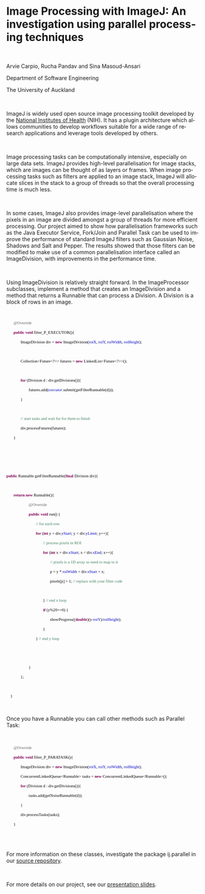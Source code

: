 <h1><span lang=EN-US>Image Processing with ImageJ: An investigation using
parallel processing techniques</span></h1>

<p class=MsoNormal><span lang=EN-US><o:p>&nbsp;</o:p></span></p>

<p class=MsoNormal><span lang=EN-US>Arvie Carpio, Rucha Pandav and Sina
Masoud-Ansari</span></p>

<p class=MsoNormal><span lang=EN-US>Department of Software Engineering</span></p>

<p class=MsoNormal><span lang=EN-US>The University of Auckland</span></p>

<p class=MsoNormal><span lang=EN-US><o:p>&nbsp;</o:p></span></p>

<p class=MsoNormal><span lang=EN-US>ImageJ is widely used open source image
processing toolkit developed by the <a href="http://www.nih.gov/">National
Institutes of Health</a> (NIH). It has a plugin architecture which allows
communities to develop workflows suitable for a wide range of research
applications and leverage tools developed by others. </span></p>

<p class=MsoNormal><span lang=EN-US><o:p>&nbsp;</o:p></span></p>

<p class=MsoNormal><span lang=EN-US>Image processing tasks can be
computationally intensive, especially on large data sets. ImageJ provides
high-level parallelisation for image stacks, which are images can be thought of
as layers or frames. When image processing tasks such as filters are applied to
an image stack, ImageJ will allocate slices in the stack to a group of threads
so that the overall processing time is much less.</span></p>

<p class=MsoNormal><span lang=EN-US><o:p>&nbsp;</o:p></span></p>

<p class=MsoNormal><span lang=EN-US>In some cases, ImageJ also provides
image-level parallelisation where the pixels in an image are divided amongst a
group of threads for more efficient processing. Our project aimed to show how
parallelisation frameworks such as the Java Executor Service, Fork/Join and
Parallel Task can be used to improve the performance of standard ImageJ filters
such as Gaussian Noise, Shadows and Salt and Pepper. The results showed that
those filters can be modified to make use of a common parallelisation interface
called an ImageDivision, with improvements in the performance time.</span></p>

<p class=MsoNormal><span lang=EN-US><o:p>&nbsp;</o:p></span></p>

<p class=MsoNormal><span lang=EN-US>Using ImageDivision is relatively straight
forward. In the ImageProcessor subclasses, implement a method that creates an
ImageDivision and a method that returns a Runnable that can process a Division.
A Division is a block of rows in an image.</span></p>

<p class=MsoNormal><span lang=EN-US style='font-size:8.0pt;mso-bidi-font-size:
12.0pt'><o:p>&nbsp;</o:p></span></p>

<p class=MsoNormal style='mso-pagination:none;mso-layout-grid-align:none;
text-autospace:none'><span lang=EN-US style='font-size:8.0pt;mso-bidi-font-size:
11.0pt;font-family:Monaco;mso-bidi-font-family:Monaco;color:black'><span
style='mso-tab-count:1'>&nbsp;&nbsp;&nbsp;&nbsp;&nbsp;&nbsp; </span></span><span
lang=EN-US style='font-size:8.0pt;mso-bidi-font-size:11.0pt;font-family:Monaco;
mso-bidi-font-family:Monaco;color:#646464'>@Override</span><span lang=EN-US
style='font-size:8.0pt;mso-bidi-font-size:11.0pt;font-family:Monaco;mso-bidi-font-family:
Monaco'><o:p></o:p></span></p>

<p class=MsoNormal style='mso-pagination:none;mso-layout-grid-align:none;
text-autospace:none'><span lang=EN-US style='font-size:8.0pt;mso-bidi-font-size:
11.0pt;font-family:Monaco;mso-bidi-font-family:Monaco;color:black'><span
style='mso-tab-count:1'>&nbsp;&nbsp;&nbsp;&nbsp;&nbsp;&nbsp; </span></span><b><span
lang=EN-US style='font-size:8.0pt;mso-bidi-font-size:11.0pt;font-family:Monaco;
mso-bidi-font-family:Monaco;color:#7F0055'>public</span></b><span lang=EN-US
style='font-size:8.0pt;mso-bidi-font-size:11.0pt;font-family:Monaco;mso-bidi-font-family:
Monaco;color:black'> </span><b><span lang=EN-US style='font-size:8.0pt;
mso-bidi-font-size:11.0pt;font-family:Monaco;mso-bidi-font-family:Monaco;
color:#7F0055'>void</span></b><span lang=EN-US style='font-size:8.0pt;
mso-bidi-font-size:11.0pt;font-family:Monaco;mso-bidi-font-family:Monaco;
color:black'> filter_P_EXECUTOR(){</span><span lang=EN-US style='font-size:
8.0pt;mso-bidi-font-size:11.0pt;font-family:Monaco;mso-bidi-font-family:Monaco'><o:p></o:p></span></p>

<p class=MsoNormal style='mso-pagination:none;mso-layout-grid-align:none;
text-autospace:none'><span lang=EN-US style='font-size:8.0pt;mso-bidi-font-size:
11.0pt;font-family:Monaco;mso-bidi-font-family:Monaco;color:black'><span
style='mso-tab-count:2'>&nbsp;&nbsp;&nbsp;&nbsp;&nbsp;&nbsp;&nbsp;&nbsp;&nbsp;&nbsp;&nbsp;&nbsp;&nbsp; </span>ImageDivision
div = </span><b><span lang=EN-US style='font-size:8.0pt;mso-bidi-font-size:
11.0pt;font-family:Monaco;mso-bidi-font-family:Monaco;color:#7F0055'>new</span></b><span
lang=EN-US style='font-size:8.0pt;mso-bidi-font-size:11.0pt;font-family:Monaco;
mso-bidi-font-family:Monaco;color:black'> ImageDivision(</span><span
lang=EN-US style='font-size:8.0pt;mso-bidi-font-size:11.0pt;font-family:Monaco;
mso-bidi-font-family:Monaco;color:#0000C0'>roiX</span><span lang=EN-US
style='font-size:8.0pt;mso-bidi-font-size:11.0pt;font-family:Monaco;mso-bidi-font-family:
Monaco;color:black'>, </span><span lang=EN-US style='font-size:8.0pt;
mso-bidi-font-size:11.0pt;font-family:Monaco;mso-bidi-font-family:Monaco;
color:#0000C0'>roiY</span><span lang=EN-US style='font-size:8.0pt;mso-bidi-font-size:
11.0pt;font-family:Monaco;mso-bidi-font-family:Monaco;color:black'>, </span><span
lang=EN-US style='font-size:8.0pt;mso-bidi-font-size:11.0pt;font-family:Monaco;
mso-bidi-font-family:Monaco;color:#0000C0'>roiWidth</span><span lang=EN-US
style='font-size:8.0pt;mso-bidi-font-size:11.0pt;font-family:Monaco;mso-bidi-font-family:
Monaco;color:black'>, </span><span lang=EN-US style='font-size:8.0pt;
mso-bidi-font-size:11.0pt;font-family:Monaco;mso-bidi-font-family:Monaco;
color:#0000C0'>roiHeight</span><span lang=EN-US style='font-size:8.0pt;
mso-bidi-font-size:11.0pt;font-family:Monaco;mso-bidi-font-family:Monaco;
color:black'>);</span><span lang=EN-US style='font-size:8.0pt;mso-bidi-font-size:
11.0pt;font-family:Monaco;mso-bidi-font-family:Monaco'><o:p></o:p></span></p>

<p class=MsoNormal style='mso-pagination:none;mso-layout-grid-align:none;
text-autospace:none'><span lang=EN-US style='font-size:8.0pt;mso-bidi-font-size:
11.0pt;font-family:Monaco;mso-bidi-font-family:Monaco;color:black'><span
style='mso-tab-count:2'>&nbsp;&nbsp;&nbsp;&nbsp;&nbsp;&nbsp;&nbsp;&nbsp;&nbsp;&nbsp;&nbsp;&nbsp;&nbsp; </span></span><span
lang=EN-US style='font-size:8.0pt;mso-bidi-font-size:11.0pt;font-family:Monaco;
mso-bidi-font-family:Monaco'><o:p></o:p></span></p>

<p class=MsoNormal style='mso-pagination:none;mso-layout-grid-align:none;
text-autospace:none'><span lang=EN-US style='font-size:8.0pt;mso-bidi-font-size:
11.0pt;font-family:Monaco;mso-bidi-font-family:Monaco;color:black'><span
style='mso-tab-count:2'>&nbsp;&nbsp;&nbsp;&nbsp;&nbsp;&nbsp;&nbsp;&nbsp;&nbsp;&nbsp;&nbsp;&nbsp;&nbsp; </span>Collection&lt;Future&lt;?&gt;&gt;
futures = </span><b><span lang=EN-US style='font-size:8.0pt;mso-bidi-font-size:
11.0pt;font-family:Monaco;mso-bidi-font-family:Monaco;color:#7F0055'>new</span></b><span
lang=EN-US style='font-size:8.0pt;mso-bidi-font-size:11.0pt;font-family:Monaco;
mso-bidi-font-family:Monaco;color:black'> LinkedList&lt;Future&lt;?&gt;&gt;();</span><span
lang=EN-US style='font-size:8.0pt;mso-bidi-font-size:11.0pt;font-family:Monaco;
mso-bidi-font-family:Monaco'><o:p></o:p></span></p>

<p class=MsoNormal style='mso-pagination:none;mso-layout-grid-align:none;
text-autospace:none'><span lang=EN-US style='font-size:8.0pt;mso-bidi-font-size:
11.0pt;font-family:Monaco;mso-bidi-font-family:Monaco;color:black'><span
style='mso-tab-count:4'>&nbsp;&nbsp;&nbsp;&nbsp;&nbsp;&nbsp;&nbsp;&nbsp;&nbsp;&nbsp;&nbsp;&nbsp;&nbsp;&nbsp;&nbsp;&nbsp;&nbsp;&nbsp;&nbsp;&nbsp;&nbsp;&nbsp;&nbsp;&nbsp;&nbsp;&nbsp;&nbsp;&nbsp; </span></span><span
lang=EN-US style='font-size:8.0pt;mso-bidi-font-size:11.0pt;font-family:Monaco;
mso-bidi-font-family:Monaco'><o:p></o:p></span></p>

<p class=MsoNormal style='mso-pagination:none;mso-layout-grid-align:none;
text-autospace:none'><span lang=EN-US style='font-size:8.0pt;mso-bidi-font-size:
11.0pt;font-family:Monaco;mso-bidi-font-family:Monaco;color:black'><span
style='mso-tab-count:2'>&nbsp;&nbsp;&nbsp;&nbsp;&nbsp;&nbsp;&nbsp;&nbsp;&nbsp;&nbsp;&nbsp;&nbsp;&nbsp; </span></span><b><span
lang=EN-US style='font-size:8.0pt;mso-bidi-font-size:11.0pt;font-family:Monaco;
mso-bidi-font-family:Monaco;color:#7F0055'>for</span></b><span lang=EN-US
style='font-size:8.0pt;mso-bidi-font-size:11.0pt;font-family:Monaco;mso-bidi-font-family:
Monaco;color:black'> (Division d : div.getDivisions()){</span><span lang=EN-US
style='font-size:8.0pt;mso-bidi-font-size:11.0pt;font-family:Monaco;mso-bidi-font-family:
Monaco'><o:p></o:p></span></p>

<p class=MsoNormal style='mso-pagination:none;mso-layout-grid-align:none;
text-autospace:none'><span lang=EN-US style='font-size:8.0pt;mso-bidi-font-size:
11.0pt;font-family:Monaco;mso-bidi-font-family:Monaco;color:black'><span
style='mso-tab-count:3'>&nbsp;&nbsp;&nbsp;&nbsp;&nbsp;&nbsp;&nbsp;&nbsp;&nbsp;&nbsp;&nbsp;&nbsp;&nbsp;&nbsp;&nbsp;&nbsp;&nbsp;&nbsp;&nbsp;&nbsp;&nbsp; </span>futures.add(</span><i><span
lang=EN-US style='font-size:8.0pt;mso-bidi-font-size:11.0pt;font-family:Monaco;
mso-bidi-font-family:Monaco;color:#0000C0'>executor</span></i><span lang=EN-US
style='font-size:8.0pt;mso-bidi-font-size:11.0pt;font-family:Monaco;mso-bidi-font-family:
Monaco;color:black'>.submit(getFilterRunnable(d)));</span><span lang=EN-US
style='font-size:8.0pt;mso-bidi-font-size:11.0pt;font-family:Monaco;mso-bidi-font-family:
Monaco'><o:p></o:p></span></p>

<p class=MsoNormal style='mso-pagination:none;mso-layout-grid-align:none;
text-autospace:none'><span lang=EN-US style='font-size:8.0pt;mso-bidi-font-size:
11.0pt;font-family:Monaco;mso-bidi-font-family:Monaco;color:black'><span
style='mso-tab-count:2'>&nbsp;&nbsp;&nbsp;&nbsp;&nbsp;&nbsp;&nbsp;&nbsp;&nbsp;&nbsp;&nbsp;&nbsp;&nbsp; </span>}</span><span
lang=EN-US style='font-size:8.0pt;mso-bidi-font-size:11.0pt;font-family:Monaco;
mso-bidi-font-family:Monaco'><o:p></o:p></span></p>

<p class=MsoNormal style='mso-pagination:none;mso-layout-grid-align:none;
text-autospace:none'><span lang=EN-US style='font-size:8.0pt;mso-bidi-font-size:
11.0pt;font-family:Monaco;mso-bidi-font-family:Monaco;color:black'><span
style='mso-tab-count:2'>&nbsp;&nbsp;&nbsp;&nbsp;&nbsp;&nbsp;&nbsp;&nbsp;&nbsp;&nbsp;&nbsp;&nbsp;&nbsp; </span></span><span
lang=EN-US style='font-size:8.0pt;mso-bidi-font-size:11.0pt;font-family:Monaco;
mso-bidi-font-family:Monaco'><o:p></o:p></span></p>

<p class=MsoNormal style='mso-pagination:none;mso-layout-grid-align:none;
text-autospace:none'><span lang=EN-US style='font-size:8.0pt;mso-bidi-font-size:
11.0pt;font-family:Monaco;mso-bidi-font-family:Monaco;color:black'><span
style='mso-tab-count:2'>&nbsp;&nbsp;&nbsp;&nbsp;&nbsp;&nbsp;&nbsp;&nbsp;&nbsp;&nbsp;&nbsp;&nbsp;&nbsp; </span></span><span
lang=EN-US style='font-size:8.0pt;mso-bidi-font-size:11.0pt;font-family:Monaco;
mso-bidi-font-family:Monaco;color:#3F7F5F'>// start tasks and wait for for them
to finish</span><span lang=EN-US style='font-size:8.0pt;mso-bidi-font-size:
11.0pt;font-family:Monaco;mso-bidi-font-family:Monaco'><o:p></o:p></span></p>

<p class=MsoNormal style='mso-pagination:none;mso-layout-grid-align:none;
text-autospace:none'><span lang=EN-US style='font-size:8.0pt;mso-bidi-font-size:
11.0pt;font-family:Monaco;mso-bidi-font-family:Monaco;color:black'><span
style='mso-tab-count:2'>&nbsp;&nbsp;&nbsp;&nbsp;&nbsp;&nbsp;&nbsp;&nbsp;&nbsp;&nbsp;&nbsp;&nbsp;&nbsp; </span>div.processFutures(futures);<span
style='mso-tab-count:1'> </span></span><span lang=EN-US style='font-size:8.0pt;
mso-bidi-font-size:11.0pt;font-family:Monaco;mso-bidi-font-family:Monaco'><o:p></o:p></span></p>

<p class=MsoNormal><span lang=EN-US style='font-size:8.0pt;mso-bidi-font-size:
11.0pt;font-family:Monaco;mso-bidi-font-family:Monaco;color:black'><span
style='mso-tab-count:1'>&nbsp;&nbsp;&nbsp;&nbsp;&nbsp;&nbsp; </span>}<o:p></o:p></span></p>

<p class=MsoNormal><span lang=EN-US style='font-size:8.0pt;mso-bidi-font-size:
11.0pt;font-family:Monaco;mso-bidi-font-family:Monaco;color:black'><o:p>&nbsp;</o:p></span></p>

<p class=MsoNormal><span lang=EN-US style='font-size:8.0pt;mso-bidi-font-size:
11.0pt;font-family:Monaco;mso-bidi-font-family:Monaco;color:black'><o:p>&nbsp;</o:p></span></p>

<p class=MsoNormal><span lang=EN-US style='font-size:8.0pt;mso-bidi-font-size:
11.0pt;font-family:Monaco;mso-bidi-font-family:Monaco;color:black'><o:p>&nbsp;</o:p></span></p>

<p class=MsoNormal style='mso-pagination:none;mso-layout-grid-align:none;
text-autospace:none'><b><span lang=EN-US style='font-size:8.0pt;mso-bidi-font-size:
11.0pt;font-family:Monaco;mso-bidi-font-family:Monaco;color:#7F0055'>public</span></b><span
lang=EN-US style='font-size:8.0pt;mso-bidi-font-size:11.0pt;font-family:Monaco;
mso-bidi-font-family:Monaco;color:black'> Runnable getFilterRunnable(</span><b><span
lang=EN-US style='font-size:8.0pt;mso-bidi-font-size:11.0pt;font-family:Monaco;
mso-bidi-font-family:Monaco;color:#7F0055'>final</span></b><span lang=EN-US
style='font-size:8.0pt;mso-bidi-font-size:11.0pt;font-family:Monaco;mso-bidi-font-family:
Monaco;color:black'> Division div){</span><span lang=EN-US style='font-size:
8.0pt;mso-bidi-font-size:11.0pt;font-family:Monaco;mso-bidi-font-family:Monaco'><o:p></o:p></span></p>

<p class=MsoNormal style='mso-pagination:none;mso-layout-grid-align:none;
text-autospace:none'><span lang=EN-US style='font-size:8.0pt;mso-bidi-font-size:
11.0pt;font-family:Monaco;mso-bidi-font-family:Monaco;color:black'><span
style='mso-tab-count:1'>&nbsp;&nbsp;&nbsp;&nbsp;&nbsp;&nbsp; </span><span
style="mso-spacerun: yes">&nbsp;</span><span style='mso-tab-count:1'>&nbsp;&nbsp;&nbsp;&nbsp;&nbsp; </span></span><span
lang=EN-US style='font-size:8.0pt;mso-bidi-font-size:11.0pt;font-family:Monaco;
mso-bidi-font-family:Monaco'><o:p></o:p></span></p>

<p class=MsoNormal style='mso-pagination:none;mso-layout-grid-align:none;
text-autospace:none'><span lang=EN-US style='font-size:8.0pt;mso-bidi-font-size:
11.0pt;font-family:Monaco;mso-bidi-font-family:Monaco;color:black'><span
style="mso-spacerun: yes">&nbsp;&nbsp;&nbsp; </span><span style='mso-tab-count:
1'>&nbsp;&nbsp; </span></span><b><span lang=EN-US style='font-size:8.0pt;
mso-bidi-font-size:11.0pt;font-family:Monaco;mso-bidi-font-family:Monaco;
color:#7F0055'>return</span></b><span lang=EN-US style='font-size:8.0pt;
mso-bidi-font-size:11.0pt;font-family:Monaco;mso-bidi-font-family:Monaco;
color:black'> </span><b><span lang=EN-US style='font-size:8.0pt;mso-bidi-font-size:
11.0pt;font-family:Monaco;mso-bidi-font-family:Monaco;color:#7F0055'>new</span></b><span
lang=EN-US style='font-size:8.0pt;mso-bidi-font-size:11.0pt;font-family:Monaco;
mso-bidi-font-family:Monaco;color:black'> Runnable(){</span><span lang=EN-US
style='font-size:8.0pt;mso-bidi-font-size:11.0pt;font-family:Monaco;mso-bidi-font-family:
Monaco'><o:p></o:p></span></p>

<p class=MsoNormal style='mso-pagination:none;mso-layout-grid-align:none;
text-autospace:none'><span lang=EN-US style='font-size:8.0pt;mso-bidi-font-size:
11.0pt;font-family:Monaco;mso-bidi-font-family:Monaco;color:black'><span
style='mso-tab-count:3'>&nbsp;&nbsp;&nbsp;&nbsp;&nbsp;&nbsp;&nbsp;&nbsp;&nbsp;&nbsp;&nbsp;&nbsp;&nbsp;&nbsp;&nbsp;&nbsp;&nbsp;&nbsp;&nbsp;&nbsp;&nbsp; </span></span><span
lang=EN-US style='font-size:8.0pt;mso-bidi-font-size:11.0pt;font-family:Monaco;
mso-bidi-font-family:Monaco;color:#646464'>@Override</span><span lang=EN-US
style='font-size:8.0pt;mso-bidi-font-size:11.0pt;font-family:Monaco;mso-bidi-font-family:
Monaco'><o:p></o:p></span></p>

<p class=MsoNormal style='mso-pagination:none;mso-layout-grid-align:none;
text-autospace:none'><span lang=EN-US style='font-size:8.0pt;mso-bidi-font-size:
11.0pt;font-family:Monaco;mso-bidi-font-family:Monaco;color:black'><span
style='mso-tab-count:3'>&nbsp;&nbsp;&nbsp;&nbsp;&nbsp;&nbsp;&nbsp;&nbsp;&nbsp;&nbsp;&nbsp;&nbsp;&nbsp;&nbsp;&nbsp;&nbsp;&nbsp;&nbsp;&nbsp;&nbsp;&nbsp; </span></span><b><span
lang=EN-US style='font-size:8.0pt;mso-bidi-font-size:11.0pt;font-family:Monaco;
mso-bidi-font-family:Monaco;color:#7F0055'>public</span></b><span lang=EN-US
style='font-size:8.0pt;mso-bidi-font-size:11.0pt;font-family:Monaco;mso-bidi-font-family:
Monaco;color:black'> </span><b><span lang=EN-US style='font-size:8.0pt;
mso-bidi-font-size:11.0pt;font-family:Monaco;mso-bidi-font-family:Monaco;
color:#7F0055'>void</span></b><span lang=EN-US style='font-size:8.0pt;
mso-bidi-font-size:11.0pt;font-family:Monaco;mso-bidi-font-family:Monaco;
color:black'> run() {</span><span lang=EN-US style='font-size:8.0pt;mso-bidi-font-size:
11.0pt;font-family:Monaco;mso-bidi-font-family:Monaco'><o:p></o:p></span></p>

<p class=MsoNormal style='mso-pagination:none;mso-layout-grid-align:none;
text-autospace:none'><span lang=EN-US style='font-size:8.0pt;mso-bidi-font-size:
11.0pt;font-family:Monaco;mso-bidi-font-family:Monaco;color:black'><span
style='mso-tab-count:4'>&nbsp;&nbsp;&nbsp;&nbsp;&nbsp;&nbsp;&nbsp;&nbsp;&nbsp;&nbsp;&nbsp;&nbsp;&nbsp;&nbsp;&nbsp;&nbsp;&nbsp;&nbsp;&nbsp;&nbsp;&nbsp;&nbsp;&nbsp;&nbsp;&nbsp;&nbsp;&nbsp;&nbsp; </span></span><span
lang=EN-US style='font-size:8.0pt;mso-bidi-font-size:11.0pt;font-family:Monaco;
mso-bidi-font-family:Monaco;color:#3F7F5F'>// for each row</span><span
lang=EN-US style='font-size:8.0pt;mso-bidi-font-size:11.0pt;font-family:Monaco;
mso-bidi-font-family:Monaco'><o:p></o:p></span></p>

<p class=MsoNormal style='mso-pagination:none;mso-layout-grid-align:none;
text-autospace:none'><span lang=EN-US style='font-size:8.0pt;mso-bidi-font-size:
11.0pt;font-family:Monaco;mso-bidi-font-family:Monaco;color:black'><span
style='mso-tab-count:4'>&nbsp;&nbsp;&nbsp;&nbsp;&nbsp;&nbsp;&nbsp;&nbsp;&nbsp;&nbsp;&nbsp;&nbsp;&nbsp;&nbsp;&nbsp;&nbsp;&nbsp;&nbsp;&nbsp;&nbsp;&nbsp;&nbsp;&nbsp;&nbsp;&nbsp;&nbsp;&nbsp;&nbsp; </span></span><b><span
lang=EN-US style='font-size:8.0pt;mso-bidi-font-size:11.0pt;font-family:Monaco;
mso-bidi-font-family:Monaco;color:#7F0055'>for</span></b><span lang=EN-US
style='font-size:8.0pt;mso-bidi-font-size:11.0pt;font-family:Monaco;mso-bidi-font-family:
Monaco;color:black'> (</span><b><span lang=EN-US style='font-size:8.0pt;
mso-bidi-font-size:11.0pt;font-family:Monaco;mso-bidi-font-family:Monaco;
color:#7F0055'>int</span></b><span lang=EN-US style='font-size:8.0pt;
mso-bidi-font-size:11.0pt;font-family:Monaco;mso-bidi-font-family:Monaco;
color:black'> y = div.</span><span lang=EN-US style='font-size:8.0pt;
mso-bidi-font-size:11.0pt;font-family:Monaco;mso-bidi-font-family:Monaco;
color:#0000C0'>yStart</span><span lang=EN-US style='font-size:8.0pt;mso-bidi-font-size:
11.0pt;font-family:Monaco;mso-bidi-font-family:Monaco;color:black'>; y &lt;
div.</span><span lang=EN-US style='font-size:8.0pt;mso-bidi-font-size:11.0pt;
font-family:Monaco;mso-bidi-font-family:Monaco;color:#0000C0'>yLimit</span><span
lang=EN-US style='font-size:8.0pt;mso-bidi-font-size:11.0pt;font-family:Monaco;
mso-bidi-font-family:Monaco;color:black'>; y++){<span style='mso-tab-count:
1'>&nbsp;&nbsp;&nbsp; </span></span><span lang=EN-US style='font-size:8.0pt;
mso-bidi-font-size:11.0pt;font-family:Monaco;mso-bidi-font-family:Monaco'><o:p></o:p></span></p>

<p class=MsoNormal style='mso-pagination:none;mso-layout-grid-align:none;
text-autospace:none'><span lang=EN-US style='font-size:8.0pt;mso-bidi-font-size:
11.0pt;font-family:Monaco;mso-bidi-font-family:Monaco;color:black'><span
style='mso-tab-count:5'>&nbsp;&nbsp;&nbsp;&nbsp;&nbsp;&nbsp;&nbsp;&nbsp;&nbsp;&nbsp;&nbsp;&nbsp;&nbsp;&nbsp;&nbsp;&nbsp;&nbsp;&nbsp;&nbsp;&nbsp;&nbsp;&nbsp;&nbsp;&nbsp;&nbsp;&nbsp;&nbsp;&nbsp;&nbsp;&nbsp;&nbsp;&nbsp;&nbsp;&nbsp;&nbsp; </span></span><span
lang=EN-US style='font-size:8.0pt;mso-bidi-font-size:11.0pt;font-family:Monaco;
mso-bidi-font-family:Monaco;color:#3F7F5F'>// process pixels in ROI</span><span
lang=EN-US style='font-size:8.0pt;mso-bidi-font-size:11.0pt;font-family:Monaco;
mso-bidi-font-family:Monaco'><o:p></o:p></span></p>

<p class=MsoNormal style='mso-pagination:none;mso-layout-grid-align:none;
text-autospace:none'><span lang=EN-US style='font-size:8.0pt;mso-bidi-font-size:
11.0pt;font-family:Monaco;mso-bidi-font-family:Monaco;color:black'><span
style='mso-tab-count:5'>&nbsp;&nbsp;&nbsp;&nbsp;&nbsp;&nbsp;&nbsp;&nbsp;&nbsp;&nbsp;&nbsp;&nbsp;&nbsp;&nbsp;&nbsp;&nbsp;&nbsp;&nbsp;&nbsp;&nbsp;&nbsp;&nbsp;&nbsp;&nbsp;&nbsp;&nbsp;&nbsp;&nbsp;&nbsp;&nbsp;&nbsp;&nbsp;&nbsp;&nbsp;&nbsp; </span></span><b><span
lang=EN-US style='font-size:8.0pt;mso-bidi-font-size:11.0pt;font-family:Monaco;
mso-bidi-font-family:Monaco;color:#7F0055'>for</span></b><span lang=EN-US
style='font-size:8.0pt;mso-bidi-font-size:11.0pt;font-family:Monaco;mso-bidi-font-family:
Monaco;color:black'> (</span><b><span lang=EN-US style='font-size:8.0pt;
mso-bidi-font-size:11.0pt;font-family:Monaco;mso-bidi-font-family:Monaco;
color:#7F0055'>int</span></b><span lang=EN-US style='font-size:8.0pt;
mso-bidi-font-size:11.0pt;font-family:Monaco;mso-bidi-font-family:Monaco;
color:black'> x = div.</span><span lang=EN-US style='font-size:8.0pt;
mso-bidi-font-size:11.0pt;font-family:Monaco;mso-bidi-font-family:Monaco;
color:#0000C0'>xStart</span><span lang=EN-US style='font-size:8.0pt;mso-bidi-font-size:
11.0pt;font-family:Monaco;mso-bidi-font-family:Monaco;color:black'>; x &lt;
div.</span><span lang=EN-US style='font-size:8.0pt;mso-bidi-font-size:11.0pt;
font-family:Monaco;mso-bidi-font-family:Monaco;color:#0000C0'>xEnd</span><span
lang=EN-US style='font-size:8.0pt;mso-bidi-font-size:11.0pt;font-family:Monaco;
mso-bidi-font-family:Monaco;color:black'>; x++){</span><span lang=EN-US
style='font-size:8.0pt;mso-bidi-font-size:11.0pt;font-family:Monaco;mso-bidi-font-family:
Monaco'><o:p></o:p></span></p>

<p class=MsoNormal style='mso-pagination:none;mso-layout-grid-align:none;
text-autospace:none'><span lang=EN-US style='font-size:8.0pt;mso-bidi-font-size:
11.0pt;font-family:Monaco;mso-bidi-font-family:Monaco;color:black'><span
style='mso-tab-count:6'>&nbsp;&nbsp;&nbsp;&nbsp;&nbsp;&nbsp;&nbsp;&nbsp;&nbsp;&nbsp;&nbsp;&nbsp;&nbsp;&nbsp;&nbsp;&nbsp;&nbsp;&nbsp;&nbsp;&nbsp;&nbsp;&nbsp;&nbsp;&nbsp;&nbsp;&nbsp;&nbsp;&nbsp;&nbsp;&nbsp;&nbsp;&nbsp;&nbsp;&nbsp;&nbsp;&nbsp;&nbsp;&nbsp;&nbsp;&nbsp;&nbsp;&nbsp; </span></span><span
lang=EN-US style='font-size:8.0pt;mso-bidi-font-size:11.0pt;font-family:Monaco;
mso-bidi-font-family:Monaco;color:#3F7F5F'>// pixels is a 1D array so need to
map to it</span><span lang=EN-US style='font-size:8.0pt;mso-bidi-font-size:
11.0pt;font-family:Monaco;mso-bidi-font-family:Monaco'><o:p></o:p></span></p>

<p class=MsoNormal style='mso-pagination:none;mso-layout-grid-align:none;
text-autospace:none'><span lang=EN-US style='font-size:8.0pt;mso-bidi-font-size:
11.0pt;font-family:Monaco;mso-bidi-font-family:Monaco;color:black'><span
style='mso-tab-count:6'>&nbsp;&nbsp;&nbsp;&nbsp;&nbsp;&nbsp;&nbsp;&nbsp;&nbsp;&nbsp;&nbsp;&nbsp;&nbsp;&nbsp;&nbsp;&nbsp;&nbsp;&nbsp;&nbsp;&nbsp;&nbsp;&nbsp;&nbsp;&nbsp;&nbsp;&nbsp;&nbsp;&nbsp;&nbsp;&nbsp;&nbsp;&nbsp;&nbsp;&nbsp;&nbsp;&nbsp;&nbsp;&nbsp;&nbsp;&nbsp;&nbsp;&nbsp; </span>p
= y * </span><span lang=EN-US style='font-size:8.0pt;mso-bidi-font-size:11.0pt;
font-family:Monaco;mso-bidi-font-family:Monaco;color:#0000C0'>roiWidth</span><span
lang=EN-US style='font-size:8.0pt;mso-bidi-font-size:11.0pt;font-family:Monaco;
mso-bidi-font-family:Monaco;color:black'> + div.</span><span lang=EN-US
style='font-size:8.0pt;mso-bidi-font-size:11.0pt;font-family:Monaco;mso-bidi-font-family:
Monaco;color:#0000C0'>xStart</span><span lang=EN-US style='font-size:8.0pt;
mso-bidi-font-size:11.0pt;font-family:Monaco;mso-bidi-font-family:Monaco;
color:black'> + x;<o:p></o:p></span></p>

<p class=MsoNormal style='mso-pagination:none;mso-layout-grid-align:none;
text-autospace:none'><span lang=EN-US style='font-size:8.0pt;mso-bidi-font-size:
11.0pt;font-family:Monaco;mso-bidi-font-family:Monaco;color:black'><span
style='mso-tab-count:6'>&nbsp;&nbsp;&nbsp;&nbsp;&nbsp;&nbsp;&nbsp;&nbsp;&nbsp;&nbsp;&nbsp;&nbsp;&nbsp;&nbsp;&nbsp;&nbsp;&nbsp;&nbsp;&nbsp;&nbsp;&nbsp;&nbsp;&nbsp;&nbsp;&nbsp;&nbsp;&nbsp;&nbsp;&nbsp;&nbsp;&nbsp;&nbsp;&nbsp;&nbsp;&nbsp;&nbsp;&nbsp;&nbsp;&nbsp;&nbsp;&nbsp;&nbsp; </span>pixels[p]
= 1; </span><span lang=EN-US style='font-size:8.0pt;mso-bidi-font-size:11.0pt;
font-family:Monaco;mso-bidi-font-family:Monaco;color:#3F7F5F'>// replace with
your filter code</span><span lang=EN-US style='font-size:8.0pt;mso-bidi-font-size:
11.0pt;font-family:Monaco;mso-bidi-font-family:Monaco'><o:p></o:p></span></p>

<p class=MsoNormal style='mso-pagination:none;mso-layout-grid-align:none;
text-autospace:none'><span lang=EN-US style='font-size:8.0pt;mso-bidi-font-size:
11.0pt;font-family:Monaco;mso-bidi-font-family:Monaco;color:black'><span
style='mso-tab-count:3'>&nbsp;&nbsp;&nbsp;&nbsp;&nbsp;&nbsp;&nbsp;&nbsp;&nbsp;&nbsp;&nbsp;&nbsp;&nbsp;&nbsp;&nbsp;&nbsp;&nbsp;&nbsp;&nbsp;&nbsp;&nbsp; </span></span><span
lang=EN-US style='font-size:8.0pt;mso-bidi-font-size:11.0pt;font-family:Monaco;
mso-bidi-font-family:Monaco'><o:p></o:p></span></p>

<p class=MsoNormal style='mso-pagination:none;mso-layout-grid-align:none;
text-autospace:none'><span lang=EN-US style='font-size:8.0pt;mso-bidi-font-size:
11.0pt;font-family:Monaco;mso-bidi-font-family:Monaco;color:black'><span
style='mso-tab-count:5'>&nbsp;&nbsp;&nbsp;&nbsp;&nbsp;&nbsp;&nbsp;&nbsp;&nbsp;&nbsp;&nbsp;&nbsp;&nbsp;&nbsp;&nbsp;&nbsp;&nbsp;&nbsp;&nbsp;&nbsp;&nbsp;&nbsp;&nbsp;&nbsp;&nbsp;&nbsp;&nbsp;&nbsp;&nbsp;&nbsp;&nbsp;&nbsp;&nbsp;&nbsp;&nbsp; </span>}
</span><span lang=EN-US style='font-size:8.0pt;mso-bidi-font-size:11.0pt;
font-family:Monaco;mso-bidi-font-family:Monaco;color:#3F7F5F'>// end x loop</span><span
lang=EN-US style='font-size:8.0pt;mso-bidi-font-size:11.0pt;font-family:Monaco;
mso-bidi-font-family:Monaco'><o:p></o:p></span></p>

<p class=MsoNormal style='mso-pagination:none;mso-layout-grid-align:none;
text-autospace:none'><span lang=EN-US style='font-size:8.0pt;mso-bidi-font-size:
11.0pt;font-family:Monaco;mso-bidi-font-family:Monaco;color:black'><span
style='mso-tab-count:4'>&nbsp;&nbsp;&nbsp;&nbsp;&nbsp;&nbsp;&nbsp;&nbsp;&nbsp;&nbsp;&nbsp;&nbsp;&nbsp;&nbsp;&nbsp;&nbsp;&nbsp;&nbsp;&nbsp;&nbsp;&nbsp;&nbsp;&nbsp;&nbsp;&nbsp;&nbsp;&nbsp;&nbsp; </span><span
style='mso-tab-count:1'>&nbsp;&nbsp;&nbsp;&nbsp;&nbsp;&nbsp; </span></span><b><span
lang=EN-US style='font-size:8.0pt;mso-bidi-font-size:11.0pt;font-family:Monaco;
mso-bidi-font-family:Monaco;color:#7F0055'>if</span></b><span lang=EN-US
style='font-size:8.0pt;mso-bidi-font-size:11.0pt;font-family:Monaco;mso-bidi-font-family:
Monaco;color:black'> (y%20==0) {</span><span lang=EN-US style='font-size:8.0pt;
mso-bidi-font-size:11.0pt;font-family:Monaco;mso-bidi-font-family:Monaco'><o:p></o:p></span></p>

<p class=MsoNormal style='mso-pagination:none;mso-layout-grid-align:none;
text-autospace:none'><span lang=EN-US style='font-size:8.0pt;mso-bidi-font-size:
11.0pt;font-family:Monaco;mso-bidi-font-family:Monaco;color:black'><span
style='mso-tab-count:6'>&nbsp;&nbsp;&nbsp;&nbsp;&nbsp;&nbsp;&nbsp;&nbsp;&nbsp;&nbsp;&nbsp;&nbsp;&nbsp;&nbsp;&nbsp;&nbsp;&nbsp;&nbsp;&nbsp;&nbsp;&nbsp;&nbsp;&nbsp;&nbsp;&nbsp;&nbsp;&nbsp;&nbsp;&nbsp;&nbsp;&nbsp;&nbsp;&nbsp;&nbsp;&nbsp;&nbsp;&nbsp;&nbsp;&nbsp;&nbsp;&nbsp;&nbsp; </span>showProgress((</span><b><span
lang=EN-US style='font-size:8.0pt;mso-bidi-font-size:11.0pt;font-family:Monaco;
mso-bidi-font-family:Monaco;color:#7F0055'>double</span></b><span lang=EN-US
style='font-size:8.0pt;mso-bidi-font-size:11.0pt;font-family:Monaco;mso-bidi-font-family:
Monaco;color:black'>)(y-</span><span lang=EN-US style='font-size:8.0pt;
mso-bidi-font-size:11.0pt;font-family:Monaco;mso-bidi-font-family:Monaco;
color:#0000C0'>roiY</span><span lang=EN-US style='font-size:8.0pt;mso-bidi-font-size:
11.0pt;font-family:Monaco;mso-bidi-font-family:Monaco;color:black'>)/</span><span
lang=EN-US style='font-size:8.0pt;mso-bidi-font-size:11.0pt;font-family:Monaco;
mso-bidi-font-family:Monaco;color:#0000C0'>roiHeight</span><span lang=EN-US
style='font-size:8.0pt;mso-bidi-font-size:11.0pt;font-family:Monaco;mso-bidi-font-family:
Monaco;color:black'>);</span><span lang=EN-US style='font-size:8.0pt;
mso-bidi-font-size:11.0pt;font-family:Monaco;mso-bidi-font-family:Monaco'><o:p></o:p></span></p>

<p class=MsoNormal style='mso-pagination:none;mso-layout-grid-align:none;
text-autospace:none'><span lang=EN-US style='font-size:8.0pt;mso-bidi-font-size:
11.0pt;font-family:Monaco;mso-bidi-font-family:Monaco;color:black'><span
style='mso-tab-count:5'>&nbsp;&nbsp;&nbsp;&nbsp;&nbsp;&nbsp;&nbsp;&nbsp;&nbsp;&nbsp;&nbsp;&nbsp;&nbsp;&nbsp;&nbsp;&nbsp;&nbsp;&nbsp;&nbsp;&nbsp;&nbsp;&nbsp;&nbsp;&nbsp;&nbsp;&nbsp;&nbsp;&nbsp;&nbsp;&nbsp;&nbsp;&nbsp;&nbsp;&nbsp;&nbsp; </span>}</span><span
lang=EN-US style='font-size:8.0pt;mso-bidi-font-size:11.0pt;font-family:Monaco;
mso-bidi-font-family:Monaco'><o:p></o:p></span></p>

<p class=MsoNormal style='mso-pagination:none;mso-layout-grid-align:none;
text-autospace:none'><span lang=EN-US style='font-size:8.0pt;mso-bidi-font-size:
11.0pt;font-family:Monaco;mso-bidi-font-family:Monaco;color:black'><span
style='mso-tab-count:4'>&nbsp;&nbsp;&nbsp;&nbsp;&nbsp;&nbsp;&nbsp;&nbsp;&nbsp;&nbsp;&nbsp;&nbsp;&nbsp;&nbsp;&nbsp;&nbsp;&nbsp;&nbsp;&nbsp;&nbsp;&nbsp;&nbsp;&nbsp;&nbsp;&nbsp;&nbsp;&nbsp;&nbsp; </span>}
</span><span lang=EN-US style='font-size:8.0pt;mso-bidi-font-size:11.0pt;
font-family:Monaco;mso-bidi-font-family:Monaco;color:#3F7F5F'>// end y loop</span><span
lang=EN-US style='font-size:8.0pt;mso-bidi-font-size:11.0pt;font-family:Monaco;
mso-bidi-font-family:Monaco'><o:p></o:p></span></p>

<p class=MsoNormal style='mso-pagination:none;mso-layout-grid-align:none;
text-autospace:none'><span lang=EN-US style='font-size:8.0pt;mso-bidi-font-size:
11.0pt;font-family:Monaco;mso-bidi-font-family:Monaco;color:black'><span
style='mso-tab-count:4'>&nbsp;&nbsp;&nbsp;&nbsp;&nbsp;&nbsp;&nbsp;&nbsp;&nbsp;&nbsp;&nbsp;&nbsp;&nbsp;&nbsp;&nbsp;&nbsp;&nbsp;&nbsp;&nbsp;&nbsp;&nbsp;&nbsp;&nbsp;&nbsp;&nbsp;&nbsp;&nbsp;&nbsp; </span></span><span
lang=EN-US style='font-size:8.0pt;mso-bidi-font-size:11.0pt;font-family:Monaco;
mso-bidi-font-family:Monaco'><o:p></o:p></span></p>

<p class=MsoNormal style='mso-pagination:none;mso-layout-grid-align:none;
text-autospace:none'><span lang=EN-US style='font-size:8.0pt;mso-bidi-font-size:
11.0pt;font-family:Monaco;mso-bidi-font-family:Monaco;color:black'><span
style='mso-tab-count:3'>&nbsp;&nbsp;&nbsp;&nbsp;&nbsp;&nbsp;&nbsp;&nbsp;&nbsp;&nbsp;&nbsp;&nbsp;&nbsp;&nbsp;&nbsp;&nbsp;&nbsp;&nbsp;&nbsp;&nbsp;&nbsp; </span></span><span
lang=EN-US style='font-size:8.0pt;mso-bidi-font-size:11.0pt;font-family:Monaco;
mso-bidi-font-family:Monaco'><o:p></o:p></span></p>

<p class=MsoNormal style='mso-pagination:none;mso-layout-grid-align:none;
text-autospace:none'><span lang=EN-US style='font-size:8.0pt;mso-bidi-font-size:
11.0pt;font-family:Monaco;mso-bidi-font-family:Monaco;color:black'><span
style='mso-tab-count:3'>&nbsp;&nbsp;&nbsp;&nbsp;&nbsp;&nbsp;&nbsp;&nbsp;&nbsp;&nbsp;&nbsp;&nbsp;&nbsp;&nbsp;&nbsp;&nbsp;&nbsp;&nbsp;&nbsp;&nbsp;&nbsp; </span>}
<span style='mso-tab-count:4'>&nbsp;&nbsp;&nbsp;&nbsp;&nbsp;&nbsp;&nbsp;&nbsp;&nbsp;&nbsp;&nbsp;&nbsp;&nbsp;&nbsp;&nbsp;&nbsp;&nbsp;&nbsp;&nbsp;&nbsp;&nbsp;&nbsp;&nbsp;&nbsp;&nbsp;&nbsp; </span></span><span
lang=EN-US style='font-size:8.0pt;mso-bidi-font-size:11.0pt;font-family:Monaco;
mso-bidi-font-family:Monaco'><o:p></o:p></span></p>

<p class=MsoNormal style='mso-pagination:none;mso-layout-grid-align:none;
text-autospace:none'><span lang=EN-US style='font-size:8.0pt;mso-bidi-font-size:
11.0pt;font-family:Monaco;mso-bidi-font-family:Monaco;color:black'><span
style='mso-tab-count:2'>&nbsp;&nbsp;&nbsp;&nbsp;&nbsp;&nbsp;&nbsp;&nbsp;&nbsp;&nbsp;&nbsp;&nbsp;&nbsp; </span>};
<span style='mso-tab-count:2'>&nbsp;&nbsp;&nbsp;&nbsp;&nbsp;&nbsp;&nbsp;&nbsp;&nbsp;&nbsp; </span></span><span
lang=EN-US style='font-size:8.0pt;mso-bidi-font-size:11.0pt;font-family:Monaco;
mso-bidi-font-family:Monaco'><o:p></o:p></span></p>

<p class=MsoNormal style='mso-pagination:none;mso-layout-grid-align:none;
text-autospace:none'><span lang=EN-US style='font-size:8.0pt;mso-bidi-font-size:
11.0pt;font-family:Monaco;mso-bidi-font-family:Monaco;color:black'><span
style="mso-spacerun: yes">&nbsp;&nbsp;&nbsp; </span><span style='mso-tab-count:
1'>&nbsp;&nbsp; </span></span><span lang=EN-US style='font-size:8.0pt;
mso-bidi-font-size:11.0pt;font-family:Monaco;mso-bidi-font-family:Monaco'><o:p></o:p></span></p>

<p class=MsoNormal><span lang=EN-US style='font-size:8.0pt;mso-bidi-font-size:
11.0pt;font-family:Monaco;mso-bidi-font-family:Monaco;color:black'><span
style="mso-spacerun: yes">&nbsp;&nbsp;&nbsp; </span>}<span style='mso-tab-count:
1'>&nbsp; </span></span><span lang=EN-US style='font-size:8.0pt;mso-bidi-font-size:
12.0pt'><o:p></o:p></span></p>

<p class=MsoNormal><span lang=EN-US><o:p>&nbsp;</o:p></span></p>

<p class=MsoNormal><span lang=EN-US>Once you have a Runnable you can call other
methods such as Parallel Task:</span></p>

<p class=MsoNormal><span lang=EN-US><o:p>&nbsp;</o:p></span></p>

<p class=MsoNormal style='mso-pagination:none;mso-layout-grid-align:none;
text-autospace:none'><span lang=EN-US style='font-size:8.0pt;mso-bidi-font-size:
11.0pt;font-family:Monaco;mso-bidi-font-family:Monaco;color:black'><span
style='mso-tab-count:1'>&nbsp;&nbsp;&nbsp;&nbsp;&nbsp;&nbsp; </span></span><span
lang=EN-US style='font-size:8.0pt;mso-bidi-font-size:11.0pt;font-family:Monaco;
mso-bidi-font-family:Monaco;color:#646464'>@Override</span><span lang=EN-US
style='font-size:8.0pt;mso-bidi-font-size:11.0pt;font-family:Monaco;mso-bidi-font-family:
Monaco'><o:p></o:p></span></p>

<p class=MsoNormal style='mso-pagination:none;mso-layout-grid-align:none;
text-autospace:none'><span lang=EN-US style='font-size:8.0pt;mso-bidi-font-size:
11.0pt;font-family:Monaco;mso-bidi-font-family:Monaco;color:black'><span
style='mso-tab-count:1'>&nbsp;&nbsp;&nbsp;&nbsp;&nbsp;&nbsp; </span></span><b><span
lang=EN-US style='font-size:8.0pt;mso-bidi-font-size:11.0pt;font-family:Monaco;
mso-bidi-font-family:Monaco;color:#7F0055'>public</span></b><span lang=EN-US
style='font-size:8.0pt;mso-bidi-font-size:11.0pt;font-family:Monaco;mso-bidi-font-family:
Monaco;color:black'> </span><b><span lang=EN-US style='font-size:8.0pt;
mso-bidi-font-size:11.0pt;font-family:Monaco;mso-bidi-font-family:Monaco;
color:#7F0055'>void</span></b><span lang=EN-US style='font-size:8.0pt;
mso-bidi-font-size:11.0pt;font-family:Monaco;mso-bidi-font-family:Monaco;
color:black'> filter_P_PARATASK(){</span><span lang=EN-US style='font-size:
8.0pt;mso-bidi-font-size:11.0pt;font-family:Monaco;mso-bidi-font-family:Monaco'><o:p></o:p></span></p>

<p class=MsoNormal style='mso-pagination:none;mso-layout-grid-align:none;
text-autospace:none'><span lang=EN-US style='font-size:8.0pt;mso-bidi-font-size:
11.0pt;font-family:Monaco;mso-bidi-font-family:Monaco;color:black'><span
style='mso-tab-count:2'>&nbsp;&nbsp;&nbsp;&nbsp;&nbsp;&nbsp;&nbsp;&nbsp;&nbsp;&nbsp;&nbsp;&nbsp;&nbsp; </span>ImageDivision
div = </span><b><span lang=EN-US style='font-size:8.0pt;mso-bidi-font-size:
11.0pt;font-family:Monaco;mso-bidi-font-family:Monaco;color:#7F0055'>new</span></b><span
lang=EN-US style='font-size:8.0pt;mso-bidi-font-size:11.0pt;font-family:Monaco;
mso-bidi-font-family:Monaco;color:black'> ImageDivision(</span><span
lang=EN-US style='font-size:8.0pt;mso-bidi-font-size:11.0pt;font-family:Monaco;
mso-bidi-font-family:Monaco;color:#0000C0'>roiX</span><span lang=EN-US
style='font-size:8.0pt;mso-bidi-font-size:11.0pt;font-family:Monaco;mso-bidi-font-family:
Monaco;color:black'>, </span><span lang=EN-US style='font-size:8.0pt;
mso-bidi-font-size:11.0pt;font-family:Monaco;mso-bidi-font-family:Monaco;
color:#0000C0'>roiY</span><span lang=EN-US style='font-size:8.0pt;mso-bidi-font-size:
11.0pt;font-family:Monaco;mso-bidi-font-family:Monaco;color:black'>, </span><span
lang=EN-US style='font-size:8.0pt;mso-bidi-font-size:11.0pt;font-family:Monaco;
mso-bidi-font-family:Monaco;color:#0000C0'>roiWidth</span><span lang=EN-US
style='font-size:8.0pt;mso-bidi-font-size:11.0pt;font-family:Monaco;mso-bidi-font-family:
Monaco;color:black'>, </span><span lang=EN-US style='font-size:8.0pt;
mso-bidi-font-size:11.0pt;font-family:Monaco;mso-bidi-font-family:Monaco;
color:#0000C0'>roiHeight</span><span lang=EN-US style='font-size:8.0pt;
mso-bidi-font-size:11.0pt;font-family:Monaco;mso-bidi-font-family:Monaco;
color:black'>);</span><span lang=EN-US style='font-size:8.0pt;mso-bidi-font-size:
11.0pt;font-family:Monaco;mso-bidi-font-family:Monaco'><o:p></o:p></span></p>

<p class=MsoNormal style='mso-pagination:none;mso-layout-grid-align:none;
text-autospace:none'><span lang=EN-US style='font-size:8.0pt;mso-bidi-font-size:
11.0pt;font-family:Monaco;mso-bidi-font-family:Monaco;color:black'><span
style='mso-tab-count:2'>&nbsp;&nbsp;&nbsp;&nbsp;&nbsp;&nbsp;&nbsp;&nbsp;&nbsp;&nbsp;&nbsp;&nbsp;&nbsp; </span>ConcurrentLinkedQueue&lt;Runnable&gt;
tasks = </span><b><span lang=EN-US style='font-size:8.0pt;mso-bidi-font-size:
11.0pt;font-family:Monaco;mso-bidi-font-family:Monaco;color:#7F0055'>new</span></b><span
lang=EN-US style='font-size:8.0pt;mso-bidi-font-size:11.0pt;font-family:Monaco;
mso-bidi-font-family:Monaco;color:black'>
ConcurrentLinkedQueue&lt;Runnable&gt;();</span><span lang=EN-US
style='font-size:8.0pt;mso-bidi-font-size:11.0pt;font-family:Monaco;mso-bidi-font-family:
Monaco'><o:p></o:p></span></p>

<p class=MsoNormal style='mso-pagination:none;mso-layout-grid-align:none;
text-autospace:none'><span lang=EN-US style='font-size:8.0pt;mso-bidi-font-size:
11.0pt;font-family:Monaco;mso-bidi-font-family:Monaco;color:black'><span
style='mso-tab-count:2'>&nbsp;&nbsp;&nbsp;&nbsp;&nbsp;&nbsp;&nbsp;&nbsp;&nbsp;&nbsp;&nbsp;&nbsp;&nbsp; </span></span><b><span
lang=EN-US style='font-size:8.0pt;mso-bidi-font-size:11.0pt;font-family:Monaco;
mso-bidi-font-family:Monaco;color:#7F0055'>for</span></b><span lang=EN-US
style='font-size:8.0pt;mso-bidi-font-size:11.0pt;font-family:Monaco;mso-bidi-font-family:
Monaco;color:black'> (Division d : div.getDivisions()){</span><span lang=EN-US
style='font-size:8.0pt;mso-bidi-font-size:11.0pt;font-family:Monaco;mso-bidi-font-family:
Monaco'><o:p></o:p></span></p>

<p class=MsoNormal style='mso-pagination:none;mso-layout-grid-align:none;
text-autospace:none'><span lang=EN-US style='font-size:8.0pt;mso-bidi-font-size:
11.0pt;font-family:Monaco;mso-bidi-font-family:Monaco;color:black'><span
style='mso-tab-count:3'>&nbsp;&nbsp;&nbsp;&nbsp;&nbsp;&nbsp;&nbsp;&nbsp;&nbsp;&nbsp;&nbsp;&nbsp;&nbsp;&nbsp;&nbsp;&nbsp;&nbsp;&nbsp;&nbsp;&nbsp;&nbsp; </span>tasks.add(getNoiseRunnable(d));</span><span
lang=EN-US style='font-size:8.0pt;mso-bidi-font-size:11.0pt;font-family:Monaco;
mso-bidi-font-family:Monaco'><o:p></o:p></span></p>

<p class=MsoNormal style='mso-pagination:none;mso-layout-grid-align:none;
text-autospace:none'><span lang=EN-US style='font-size:8.0pt;mso-bidi-font-size:
11.0pt;font-family:Monaco;mso-bidi-font-family:Monaco;color:black'><span
style='mso-tab-count:2'>&nbsp;&nbsp;&nbsp;&nbsp;&nbsp;&nbsp;&nbsp;&nbsp;&nbsp;&nbsp;&nbsp;&nbsp;&nbsp; </span>}</span><span
lang=EN-US style='font-size:8.0pt;mso-bidi-font-size:11.0pt;font-family:Monaco;
mso-bidi-font-family:Monaco'><o:p></o:p></span></p>

<p class=MsoNormal style='mso-pagination:none;mso-layout-grid-align:none;
text-autospace:none'><span lang=EN-US style='font-size:8.0pt;mso-bidi-font-size:
11.0pt;font-family:Monaco;mso-bidi-font-family:Monaco;color:black'><span
style='mso-tab-count:2'>&nbsp;&nbsp;&nbsp;&nbsp;&nbsp;&nbsp;&nbsp;&nbsp;&nbsp;&nbsp;&nbsp;&nbsp;&nbsp; </span>div.processTasks(tasks);</span><span
lang=EN-US style='font-size:8.0pt;mso-bidi-font-size:11.0pt;font-family:Monaco;
mso-bidi-font-family:Monaco'><o:p></o:p></span></p>

<p class=MsoNormal><span lang=EN-US style='font-size:8.0pt;mso-bidi-font-size:
11.0pt;font-family:Monaco;mso-bidi-font-family:Monaco;color:black'><span
style='mso-tab-count:1'>&nbsp;&nbsp;&nbsp;&nbsp;&nbsp;&nbsp; </span>}<span
style='mso-tab-count:1'>&nbsp;&nbsp;&nbsp;&nbsp;&nbsp; </span><o:p></o:p></span></p>

<p class=MsoNormal><span lang=EN-US style='font-size:8.0pt;mso-bidi-font-size:
11.0pt;font-family:Monaco;mso-bidi-font-family:Monaco'><o:p>&nbsp;</o:p></span></p>

<p class=MsoNormal><span lang=EN-US style='font-size:8.0pt;mso-bidi-font-size:
11.0pt;font-family:Monaco;mso-bidi-font-family:Monaco'><o:p>&nbsp;</o:p></span></p>

<p class=MsoNormal style='tab-stops:90.0pt'><span lang=EN-US>For more
information on these classes, investigate the package ij.parallel in our <a
href="https://github.com/smas036/ImageJ">source repository</a>.</span></p>

<p class=MsoNormal style='tab-stops:90.0pt'><span lang=EN-US><o:p>&nbsp;</o:p></span></p>

<p class=MsoNormal style='tab-stops:90.0pt'><span lang=EN-US>For more details
on our project, see our <a href="http://where/ever/they/are">presentation
slides</a>.</span></p>

<p class=MsoNormal style='tab-stops:90.0pt'><span lang=EN-US><o:p>&nbsp;</o:p></span></p>

</div>

</body>

</html>

